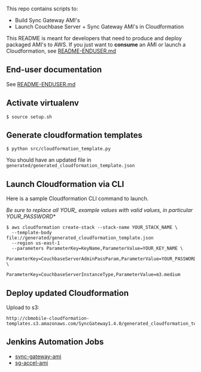 
This repo contains scripts to:

- Build Sync Gateway AMI's
- Launch Couchbase Server + Sync Gateway AMI's in Cloudformation

This README is meant for developers that need to produce and deploy packaged AMI's to AWS.  If you just want to **consume** an AMI or launch a Cloudformation, see [README-ENDUSER.md](docs/README-ENDUSER.md)

## End-user documentation

See [README-ENDUSER.md](docs/README-ENDUSER.md)

## Activate virtualenv

```
$ source setup.sh
```

## Generate cloudformation templates

```
$ python src/cloudformation_template.py
```

You should have an updated file in `generated/generated_cloudformation_template.json`

## Launch Cloudformation via CLI

Here is a sample Cloudformation CLI command to launch.

**Be sure to replace all YOUR_* example values with valid values, in particular YOUR_PASSWORD**

```
$ aws cloudformation create-stack --stack-name YOUR_STACK_NAME \
  --template-body file://generated/generated_cloudformation_template.json
  --region us-east-1
  --parameters ParameterKey=KeyName,ParameterValue=YOUR_KEY_NAME \
               ParameterKey=CouchbaseServerAdminPassParam,ParameterValue=YOUR_PASSWORD \
               ParameterKey=CouchbaseServerInstanceType,ParameterValue=m3.medium

```

## Deploy updated Cloudformation

Upload to s3:

```
http://cbmobile-cloudformation-templates.s3.amazonaws.com/SyncGateway1.4.0/generated_cloudformation_template.json
```

## Jenkins Automation Jobs

* [sync-gateway-ami](http://uberjenkins.sc.couchbase.com/view/Build/job/sync-gateway-ami/) 
* [sg-accel-ami](http://uberjenkins.sc.couchbase.com/view/Build/job/sg-accel-ami/)



